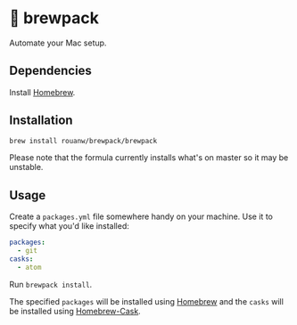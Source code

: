 # 🎒 brewpack

Automate your Mac setup.

## Dependencies
Install [Homebrew](http://brew.sh/).

## Installation

```sh
brew install rouanw/brewpack/brewpack
```

Please note that the formula currently installs what's on master so it may be unstable.

## Usage

Create a `packages.yml` file somewhere handy on your machine. Use it to specify what you'd like installed:

```yml
packages:
  - git
casks:
  - atom
```

Run `brewpack install`.

The specified `packages` will be installed using [Homebrew](http://brew.sh/) and the `casks` will be installed using [Homebrew-Cask](https://github.com/caskroom/homebrew-cask).

